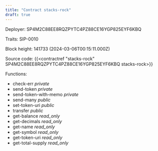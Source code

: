 ```yaml
---
title: "Contract stacks-rock"
draft: true
---
```

Deployer: SP4M2C88EE8RQZPYTC4PZ88CE16YGP825EYF6KBQ

Traits:
 SIP-0010



Block height: 141733 (2024-03-06T00:15:11.000Z)

Source code: {{<contractref "stacks-rock" SP4M2C88EE8RQZPYTC4PZ88CE16YGP825EYF6KBQ stacks-rock>}}

Functions:

* check-err _private_
* send-token _private_
* send-token-with-memo _private_
* send-many _public_
* set-token-uri _public_
* transfer _public_
* get-balance _read_only_
* get-decimals _read_only_
* get-name _read_only_
* get-symbol _read_only_
* get-token-uri _read_only_
* get-total-supply _read_only_
